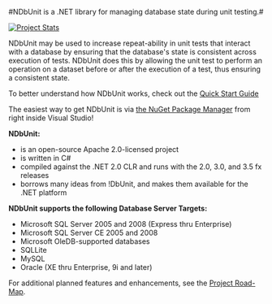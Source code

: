 #NDbUnit is a .NET library for managing database state during unit testing.#

[![Project Stats](https://www.openhub.net/p/ndbunit/widgets/project_thin_badge.gif)](https://www.openhub.net/p/ndbunit)

NDbUnit may be used to increase repeat-ability in unit tests that interact with a database by ensuring that the database's state is consistent across execution of tests. NDbUnit does this by allowing the unit test to perform an operation on a dataset before or after the execution of a test, thus ensuring a consistent state.

To better understand how NDbUnit works, check out the [Quick Start Guide](https://github.com/NDbUnit/NDbUnit/wiki/Quick-Start-Guide)

The easiest way to get NDbUnit is via [the NuGet Package Manager](http://nuget.org) from right inside Visual Studio!

**NDbUnit:**
    
* is an open-source Apache 2.0-licensed project
* is written in C#
* compiled against the .NET 2.0 CLR and runs with the 2.0, 3.0, and 3.5 fx releases
* borrows many ideas from !DbUnit, and makes them available for the .NET platform

**NDbUnit supports the following Database Server Targets:**

* Microsoft SQL Server 2005 and 2008 (Express thru Enterprise)
* Microsoft SQL Server CE 2005 and 2008
* Microsoft OleDB-supported databases
* SQLLite
* MySQL
* Oracle (XE thru Enterprise, 9i and later)

For additional planned features and enhancements, see the [Project Road-Map](https://github.com/NDbUnit/NDbUnit/wiki/Project-Road-Map).

